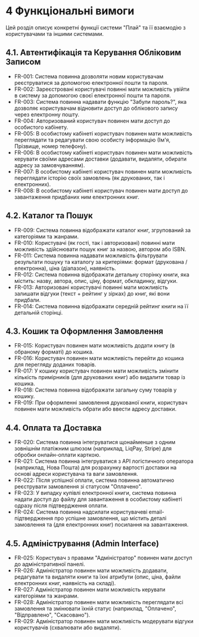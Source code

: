 # 4 Функціональні вимоги

Цей розділ описує конкретні функції системи "Плай" та її взаємодію з користувачами та іншими системами.

## 4.1. Автентифікація та Керування Обліковим Записом

* FR-001: Система повинна дозволяти новим користувачам реєструватися за допомогою електронної пошти та пароля.
* FR-002: Зареєстровані користувачі повинні мати можливість увійти в систему за допомогою своєї електронної пошти та пароля.
* FR-003: Система повинна надавати функцію "Забули пароль?", яка дозволяє користувачам відновити доступ до облікового запису через електронну пошту.
* FR-004: Авторизований користувач повинен мати доступ до особистого кабінету.
* FR-005: В особистому кабінеті користувач повинен мати можливість переглядати та редагувати свою особисту інформацію (Ім'я, Прізвище, номер телефону).
* FR-006: В особистому кабінеті користувач повинен мати можливість керувати своїми адресами доставки (додавати, видаляти, обирати адресу за замовчуванням).
* FR-007: В особистому кабінеті користувач повинен мати можливість переглядати історію своїх замовлень (як друкованих, так і електронних).
* FR-008: В особистому кабінеті користувач повинен мати доступ до завантаження придбаних ним електронних книг.

## 4.2. Каталог та Пошук

* FR-009: Система повинна відображати каталог книг, згрупований за категоріями та жанрами.
* FR-010: Користувачі (як гості, так і авторизовані) повинні мати можливість здійснювати пошук книг за назвою, автором або ISBN.
* FR-011: Система повинна надавати можливість фільтрувати результати пошуку та каталогу за критеріями: формат (друкована / електронна), ціна (діапазон), наявність.
* FR-012: Система повинна відображати детальну сторінку книги, яка містить: назву, автора, опис, ціну, формат, обкладинку, відгуки.
* FR-013: Авторизовані користувачі повинні мати можливість залишати відгуки (текст + рейтинг у зірках) до книг, які вони придбали.
* FR-014: Система повинна відображати середній рейтинг книги на її детальній сторінці.

## 4.3. Кошик та Оформлення Замовлення

* FR-015: Користувач повинен мати можливість додати книгу (в обраному форматі) до кошика.
* FR-016: Користувач повинен мати можливість перейти до кошика для перегляду доданих товарів.
* FR-017: У кошику користувач повинен мати можливість змінити кількість примірників (для друкованих книг) або видалити товар із кошика.
* FR-018: Система повинна відображати загальну суму товарів у кошику.
* FR-019: При оформленні замовлення друкованої книги, користувач повинен мати можливість обрати або ввести адресу доставки.

## 4.4. Оплата та Доставка

* FR-020: Система повинна інтегруватися щонайменше з одним зовнішнім платіжним шлюзом (наприклад, LiqPay, Stripe) для обробки онлайн-оплати карткою.
* FR-021: Система повинна інтегруватися з API логістичного оператора (наприклад, Нова Пошта) для розрахунку вартості доставки на основі адреси користувача та ваги замовлення.
* FR-022: Після успішної оплати, система повинна автоматично реєструвати замовлення зі статусом "Оплачено".
* FR-023: У випадку купівлі електронної книги, система повинна надати доступ до файлу для завантаження в особистому кабінеті одразу після підтвердження оплати.
* FR-024: Система повинна надсилати користувачеві email-підтвердження про успішне замовлення, що містить деталі замовлення та (для електронних книг) посилання на завантаження.

## 4.5. Адміністрування (Admin Interface)

* FR-025: Користувач з правами "Адміністратор" повинен мати доступ до адміністративної панелі.
* FR-026: Адміністратор повинен мати можливість додавати, редагувати та видаляти книги та їхні атрибути (опис, ціна, файли електронних книг, наявність на складі).
* FR-027: Адміністратор повинен мати можливість керувати категоріями та жанрами.
* FR-028: Адміністратор повинен мати можливість переглядати всі замовлення та змінювати їхній статус (наприклад, "Оплачено", "Відправлено", "Скасовано").
* FR-029: Адміністратор повинен мати можливість модерувати відгуки користувачів (схвалювати або видаляти).
